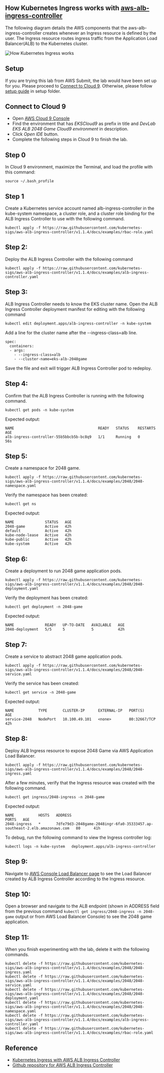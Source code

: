 ## How Kubernetes Ingress works with [aws-alb-ingress-controller](https://github.com/kubernetes-sigs/aws-alb-ingress-controller)

The following diagram details the AWS components that the aws-alb-ingress-controller creates whenever an Ingress resource is defined by the user. The Ingress resource routes ingress traffic from the Application Load Balancer(ALB) to the Kubernetes cluster.

![How Kubernetes Ingress works](https://d2908q01vomqb2.cloudfront.net/ca3512f4dfa95a03169c5a670a4c91a19b3077b4/2018/11/20/image1-1.png "How Kubernetes Ingress works")

## Setup

If you are trying this lab from AWS Submit, the lab would have been set up for you. Please proceed to [Connect to Cloud 9](#connect-to-cloud9). Otherwise, please follow [setup guide](setup/README.md) in setup folder.

## <a name="connect-to-cloud9"></a> Connect to Cloud 9

* Open [AWS Cloud 9 Console](https://console.aws.amazon.com/cloud9/home)
* Find the environment that has *EKSCloud9* as prefix in title and *DevLab EKS ALB 2048 Game Cloud9 environment* in description.
* Click *Open IDE* button.
* Complete the following steps in Cloud 9 to finish the lab.

## Step 0

In Cloud 9 environment, maximize the Terminal, and load the profile with this command:

```
source ~/.bash_profile
``` 

## Step 1

Create a Kubernetes service account named alb-ingress-controller in the kube-system namespace, a cluster role, and a cluster role binding for the ALB Ingress Controller to use with the following command.

```
kubectl apply -f https://raw.githubusercontent.com/kubernetes-sigs/aws-alb-ingress-controller/v1.1.4/docs/examples/rbac-role.yaml
```

## Step 2: 

Deploy the ALB Ingress Controller with the following command

```
kubectl apply -f https://raw.githubusercontent.com/kubernetes-sigs/aws-alb-ingress-controller/v1.1.4/docs/examples/alb-ingress-controller.yaml
```

## Step 3:

ALB Ingress Controller needs to know the EKS cluster name. Open the ALB Ingress Controller deployment manifest for editing with the following command

```
kubectl edit deployment.apps/alb-ingress-controller -n kube-system
```

Add a line for the cluster name after the --ingress-class=alb line.

```
spec:
  containers:
  - args:
    - --ingress-class=alb
    - --cluster-name=eks-alb-2048game
```

Save the file and exit will trigger ALB Ingress Controller pod to redeploy.

## Step 4:

Confirm that the ALB Ingress Controller is running with the following command. 

```
kubectl get pods -n kube-system
```

Expected output:

```
NAME                                      READY   STATUS    RESTARTS   AGE
alb-ingress-controller-55b5bbcb5b-bc8q9   1/1     Running   0          56s
```

## Step 5:

Create a namespace for 2048 game.

```
kubectl apply -f https://raw.githubusercontent.com/kubernetes-sigs/aws-alb-ingress-controller/v1.1.4/docs/examples/2048/2048-namespace.yaml
```

Verify the namespace has been created:

```
kubectl get ns
```

Expected output:

```
NAME              STATUS   AGE
2048-game         Active   42h
default           Active   42h
kube-node-lease   Active   42h
kube-public       Active   42h
kube-system       Active   42h
```

## Step 6:

Create a deployment to run 2048 game application pods.

```
kubectl apply -f https://raw.githubusercontent.com/kubernetes-sigs/aws-alb-ingress-controller/v1.1.4/docs/examples/2048/2048-deployment.yaml
```

Verify the deployment has been created:

```
kubectl get deployment -n 2048-game
```

Expected output:

```
NAME              READY   UP-TO-DATE   AVAILABLE   AGE
2048-deployment   5/5     5            5           42h
```

## Step 7:

Create a service to abstract 2048 game application pods.

```
kubectl apply -f https://raw.githubusercontent.com/kubernetes-sigs/aws-alb-ingress-controller/v1.1.4/docs/examples/2048/2048-service.yaml
```

Verify the service has been created:

```
kubectl get service -n 2048-game
```

Expected output:

```
NAME           TYPE       CLUSTER-IP      EXTERNAL-IP   PORT(S)        AGE
service-2048   NodePort   10.100.49.101   <none>        80:32667/TCP   42h
```

## Step 8:

Deploy ALB Ingress resource to expose 2048 Game via AWS Application Load Balancer.

```
kubectl apply -f https://raw.githubusercontent.com/kubernetes-sigs/aws-alb-ingress-controller/v1.1.4/docs/examples/2048/2048-ingress.yaml
```

After a few minutes, verify that the Ingress resource was created with the following command. 

```
kubectl get ingress/2048-ingress -n 2048-game
```

Expected output:

```
NAME           HOSTS   ADDRESS                                                                     PORTS   AGE
2048-ingress   *       7dfe79d3-2048game-2048ingr-6fa0-35333457.ap-southeast-2.elb.amazonaws.com   80      41h
```

To debug, run the following command to view the Ingress controller log:

```
kubectl logs -n kube-system   deployment.apps/alb-ingress-controller
```

## Step 9:

Navigate to [AWS Console Load Balancer page](https://console.aws.amazon.com/ec2/v2/home#LoadBalancers:sort=loadBalancerName) to see the Load Balancer created by ALB Ingress Controller according to the Ingress resource.

## Step 10:

Open a browser and navigate to the ALB endpoint (shown in ADDRESS field from the previous command `kubectl get ingress/2048-ingress -n 2048-game` output or from AWS Load Balancer Console) to see the 2048 game application.

## Step 11:

When you finish experimenting with the lab, delete it with the following commands.

```
kubectl delete -f https://raw.githubusercontent.com/kubernetes-sigs/aws-alb-ingress-controller/v1.1.4/docs/examples/2048/2048-ingress.yaml
kubectl delete -f https://raw.githubusercontent.com/kubernetes-sigs/aws-alb-ingress-controller/v1.1.4/docs/examples/2048/2048-service.yaml
kubectl delete -f https://raw.githubusercontent.com/kubernetes-sigs/aws-alb-ingress-controller/v1.1.4/docs/examples/2048/2048-deployment.yaml
kubectl delete -f https://raw.githubusercontent.com/kubernetes-sigs/aws-alb-ingress-controller/v1.1.4/docs/examples/2048/2048-namespace.yaml
kubectl delete -f https://raw.githubusercontent.com/kubernetes-sigs/aws-alb-ingress-controller/v1.1.4/docs/examples/alb-ingress-controller.yaml
kubectl delete -f https://raw.githubusercontent.com/kubernetes-sigs/aws-alb-ingress-controller/v1.1.4/docs/examples/rbac-role.yaml
```

## Reference

- [Kubernetes Ingress with AWS ALB Ingress Controller](https://aws.amazon.com/blogs/opensource/kubernetes-ingress-aws-alb-ingress-controller/)
- [Github repository for AWS ALB Ingress Controller](https://github.com/kubernetes-sigs/aws-alb-ingress-controller)
